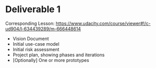 # Deliverable 1

Corresponding Lesson: https://www.udacity.com/course/viewer#!/c-ud904/l-634439289/m-666448614

 - Vision Document
 - Initial use-case model
 - Initial risk assessment
 - Project plan, showing phases and iterations
 - [Optionally] One or more prototypes